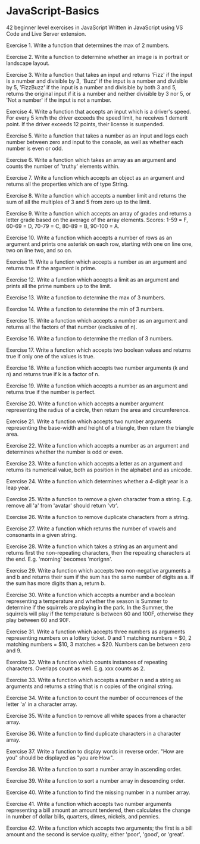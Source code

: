# JavaScript-Basics
42 beginner level exercises in JavaScript
Written in JavaScript using VS Code and Live Server extension.

Exercise 1.	Write a function that determines the max of 2 numbers.

Exercise 2.	Write a function to determine whether an image is in 
		        portrait or landscape layout.

Exercise 3.	Write a function that takes an input and returns 'Fizz'
            if the input is a number and divisible by 3, 'Buzz'
            if the input is a number and divisible by 5, 'FizzBuzz'
            if the input is a number and divisible by both 3 and 5,
            returns the original input if it is a number and neither
            divisible by 3 nor 5, or 'Not a number' if the input is
            not a number.

Exercise 4.	Write a function that accepts an input which is a driver's
            speed. For every 5 km/h the driver exceeds the speed limit,
            he receives 1 demerit point. If the driver exceeds 12
            points, their license is suspended.

Exercise 5.	Write a function that takes a number as an input and logs
            each number between zero and input to the console, as 
            well as whether each number is even or odd.

Exercise 6.	Write a function which takes an array as an argument and 
		        counts the number of 'truthy' elements within.

Exercise 7.	Write a function which accepts an object as an argument and
	        	returns all the properties which are of type String.

Exercise 8.	Write a function which accepts a number limit and returns the
		        sum of all the multiples of 3 and 5 from zero up to the limit.

Exercise 9.	Write a function which accepts an array of grades and returns 
            a letter grade based on the average of the array elements.
            Scores: 1-59 = F, 60-69 = D, 70-79 = C, 80-89 = B, 90-100 = A.

Exercise 10.	Write a function which accepts a number of rows as an argument
              and prints one asterisk on each row, starting with one on line
              one, two on line two, and so on.

Exercise 11.	Write a function which accepts a number as an argument and 
		          returns true if the argument is prime.

Exercise 12.	Write a function which accepts a limit as an argument and 
	          	prints all the prime numbers up to the limit.

Exercise 13.	Write a function to determine the max of 3 numbers.

Exercise 14.	Write a function to determine the min of 3 numbers.

Exercise 15.	Write a function which accepts a number as an argument and 
	          	returns all the factors of that number (exclusive of n).

Exercise 16.	Write a function to determine the median of 3 numbers.

Exercise 17.	Write a function which accepts two boolean values and returns
	          	true if only one of the values is true.

Exercise 18.	Write a function which accepts two number arguments (k and n)
	          	and returns true if k is a factor of n.

Exercise 19.	Write a function which accepts a number as an argument and
          		returns true if the number is perfect.

Exercise 20.	Write a function which accepts a number argument representing
	          	the radius of a circle, then return the area and circumference.   

Exercise 21.	Write a function which accepts two number arguments representing
              the base-width and height of a triangle, then return the
              triangle area.

Exercise 22.	Write a function which accepts a number as an argument and
	          	determines whether the number is odd or even.

Exercise 23.	Write a function which accepts a letter as an argument and
              returns its numerical value, both as position in the alphabet
              and as unicode.

Exercise 24.	Write a function which determines whether a 4-digit year is a leap year.

Exercise 25.	Write a function to remove a given character from a string. E.g. remove
	          	all 'a' from 'avatar' should return 'vtr'.

Exercise 26.	Write a function to remove duplicate characters from a string.

Exercise 27.	Write a function which returns the number of vowels and consonants
	          	in a given string.

Exercise 28.	Write a function which takes a string as an argument and returns
              first the non-repeating characters, then the repeating characters
              at the end. E.g. 'morning' becomes 'morignn'.

Exercise 29.	Write a function which accepts two non-negative arguments a and b
              and returns their sum if the sum has the same number of digits
              as a. If the sum has more digits than a, return b.

Exercise 30.	Write a function which accepts a number and a boolean representing
              a temperature and whether the season is Summer to determine if
              the squirrels are playing in the park. In the Summer, the 
              squirrels will play if the temperature is between 60 and 100F, 
              otherwise they play between 60 and 90F.

Exercise 31.	Write a function which accepts three numbers as arguments
              representing numbers on a lottery ticket. 0 and 1 matching
              numbers = $0, 2 matching numbers = $10, 3 matches = $20.
              Numbers can be between zero and 9.

Exercise 32.	Write a function which counts instances of repeating characters.
		          Overlaps count as well. E.g. xxx counts as 2.

Exercise 33.	Write a function which accepts a number n and a string as arguments
	          	and returns a string that is n copies of the original string.

Exercise 34.	Write a function to count the number of occurrences of the 
	          	letter 'a' in a character array.

Exercise 35.	Write a function to remove all white spaces from a character
	          	array.

Exercise 36.	Write a function to find duplicate characters in a character
	          	array.

Exercise 37.	Write a function to display words in reverse order. "How are you"
	          	should be displayed as "you are How".

Exercise 38.	Write a function to sort a number array in ascending order.

Exercise 39.	Write a function to sort a number array in descending order.

Exercise 40.	Write a function to find the missing number in a number array.

Exercise 41.	Write a function which accepts two number arguments representing
              a bill amount an amount tendered, then calculates the change in
              number of dollar bills, quarters, dimes, nickels, and pennies.

Exercise 42.	Write a function which accepts two arguments; the first is a 
              bill amount and the second is service quality; either 'poor',
              'good', or 'great'.
